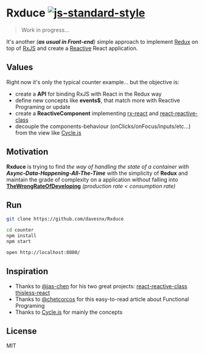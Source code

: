 # Rxduce [![js-standard-style](https://img.shields.io/badge/code%20style-standard-brightgreen.svg)](http://standardjs.com/)

> Work in progress...

It's another *(**as usual in Front-end**)* simple approach to implement [Redux](http://redux.js.org/) on top of [RxJS](https://github.com/Reactive-Extensions/RxJS) and create a [Reactive](http://reactivex.io/) React application.

## Values
Right now it's only the typical counter example... but the objective is:
- create a **API** for binding RxJS with React in the Redux way
- define new concepts like **events$**, that match more with Reactive Programing or update
- create a **ReactiveComponent** implementing [rx-react](https://github.com/fdecampredon/rx-react) and [react-reactive-class](https://github.com/jas-chen/react-reactive-class)
- decouple the components-behaviour (onClicks/onFocus/inputs/etc...) from the view like [Cycle.js](http://cycle.js.org/)

## Motivation
**Rxduce** is trying to find *the way of handling the state of a container with __Async-Data-Happening-All-The-Time__* with the simplicity of **Redux** and maintain the grade of complexity on a application without falling into [**TheWrongRateOfDeveloping**](https://twitter.com/andrestaltz/status/702188753016717313) *(production rate < consumption rate)*

## Run
```bash
git clone https://github.com/davesnx/Rxduce

cd counter
npm install
npm start

open http://localhost:8080/
```

## Inspiration
- Thanks to [@jas-chen](https://github.com/jas-chen) for his two great projects: [react-reactive-class](https://github.com/jas-chen/react-reactive-class) [thisless-react](https://github.com/jas-chen/thisless-react)
- Thanks to [@chetcorcos](https://medium.com/@chetcorcos/elmish-functional-programming-in-javascript-50995f1d4b9e) for this easy-to-read article about Functional Programing
- Thanks to [Cycle.js](http://cycle.js.org/) for mainly the concepts

## License
MIT
